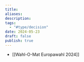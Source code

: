 ```yaml
---
title: 
aliases: 
description: 
tags:
  - "#type/decision"
date: 2024-05-23
draft: false
publish: true
---
```

- [[Wahl-O-Mat Europawahl 2024]]